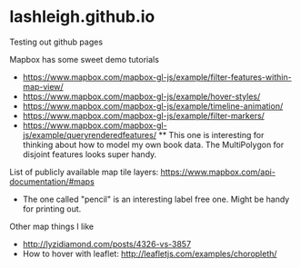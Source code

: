 # lashleigh.github.io
Testing out github pages

Mapbox has some sweet demo tutorials
 * https://www.mapbox.com/mapbox-gl-js/example/filter-features-within-map-view/
 * https://www.mapbox.com/mapbox-gl-js/example/hover-styles/
 * https://www.mapbox.com/mapbox-gl-js/example/timeline-animation/
 * https://www.mapbox.com/mapbox-gl-js/example/filter-markers/
 * https://www.mapbox.com/mapbox-gl-js/example/queryrenderedfeatures/
 ** This one is interesting for thinking about how to model my own book data. The MultiPolygon for disjoint features looks super handy.

 List of publicly available map tile layers:
 https://www.mapbox.com/api-documentation/#maps
  - The one called "pencil" is an interesting label free one. Might be handy for printing out.

Other map things I like
 * http://lyzidiamond.com/posts/4326-vs-3857
 * How to hover with leaflet: http://leafletjs.com/examples/choropleth/